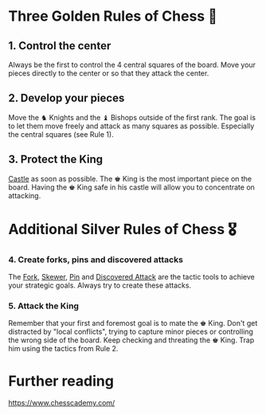 # Three Golden Rules of Chess 🏅

## 1. Control the center
 Always be the first to control the 4 central squares of the board. Move your pieces directly
 to the center or so that they attack the center.
 
## 2. Develop your pieces
 Move the ♞ Knights and the ♝ Bishops outside of the first rank.
 The goal is to let them move freely and attack as many squares as possible. Especially the central squares (see Rule 1).

## 3. Protect the King
 [Castle](https://en.wikipedia.org/wiki/Castling) as soon as possible. The ♚ King is the most important piece on the board.
 Having the ♚ King safe in his castle will allow you to concentrate on attacking.
 
# Additional Silver Rules of Chess 🎖

### 4. Create forks, pins and discovered attacks
The [Fork](https://en.wikipedia.org/wiki/Fork_(chess)), [Skewer](https://en.wikipedia.org/wiki/Skewer_(chess)),
[Pin](https://en.wikipedia.org/wiki/Pin_(chess)) and [Discovered Attack](https://en.wikipedia.org/wiki/Discovered_attack)
are the tactic tools to achieve your strategic goals. Always try to create these attacks.

### 5. Attack the King
Remember that your first and foremost goal is to mate the ♚ King. Don't get distracted by "local conflicts",
trying to capture minor pieces or controlling the wrong side of the board. Keep checking and threating the ♚ King.
Trap him using the tactics from Rule 2.

# Further reading
https://www.chesscademy.com/
